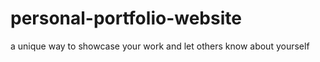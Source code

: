 # personal-portfolio-website
 a unique way to showcase your work and let others know about yourself
